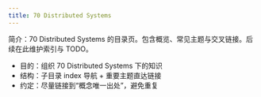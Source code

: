 ```yaml
---
title: 70 Distributed Systems
---
```


简介：70 Distributed Systems 的目录页。包含概览、常见主题与交叉链接。后续在此维护索引与 TODO。

- 目的：组织 70 Distributed Systems 下的知识
- 结构：子目录 index 导航 + 重要主题直达链接
- 约定：尽量链接到“概念唯一出处”，避免重复

